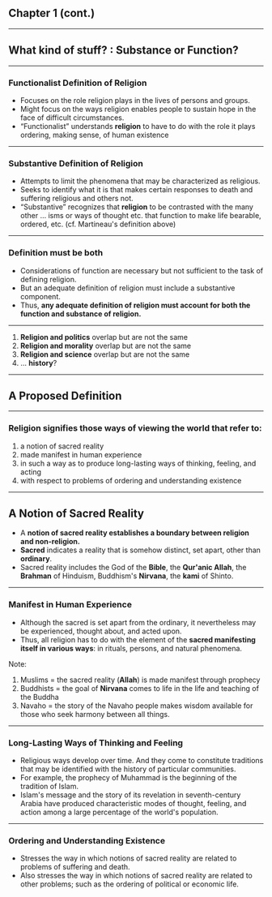 ## Chapter 1 (cont.)

---

## What kind of stuff? : Substance or Function? ##

---

### Functionalist Definition of Religion ###

-   Focuses on the role religion plays in the lives of persons and groups.
-   Might focus on the ways religion enables people to sustain hope in the face of difficult circumstances.
-   “Functionalist” understands **religion** to have to do with the role it plays ordering, making sense, of human existence

---

### Substantive Definition of Religion ###

-   Attempts to limit the phenomena that may be characterized as religious.
-   Seeks to identify what it is that makes certain responses to death and suffering religious and others not.
-   “Substantive” recognizes that **religion** to be contrasted with the many other … isms or ways of thought etc. that function to make life bearable, ordered, etc. (cf. Martineau's definition above)

---

### Definition must be both ###

-   Considerations of function are necessary but not sufficient to the task of defining religion.
-   But an adequate definition of religion must include a substantive component.
-   Thus, **any adequate definition of religion must account for both the function and substance of religion.**

---

1.  **Religion and politics** overlap but are not the same
2.  **Religion and morality** overlap but are not the same
3.  **Religion and science** overlap but are not the same
4.  … **history**?

---

## A Proposed Definition ##

---

### Religion signifies those ways of viewing the world that refer to: ###

1.  a notion of sacred reality
2.  made manifest in human experience
3.  in such a way as to produce long-lasting ways of thinking, feeling, and acting
4.  with respect to problems of ordering and understanding existence

---

## A Notion of Sacred Reality ##

-   A **notion of sacred reality establishes a boundary between religion and non-religion.**
-   **Sacred** indicates a reality that is somehow distinct, set apart, other than **ordinary**.
-   Sacred reality includes the God of the **Bible**, the **Qur'anic Allah**, the **Brahman** of Hinduism, Buddhism's **Nirvana**, the **kami** of Shinto.

---

### Manifest in Human Experience ###

-   Although the sacred is set apart from the ordinary, it nevertheless may be experienced, thought about, and acted upon.
-   Thus, all religion has to do with the element of the **sacred manifesting itself in various ways**: in rituals, persons, and natural phenomena.


Note:
1.  Muslims = the sacred reality (****Allah****) is made manifest through prophecy
2.  Buddhists = the goal of **Nirvana** comes to life in the life and teaching of the Buddha
3.  Navaho = the story of the Navaho people makes wisdom available for those who seek harmony between all things.

---

### Long-Lasting Ways of Thinking and Feeling ###

-   Religious ways develop over time. And they come to constitute traditions that may be identified with the history of particular communities.
-   For example, the prophecy of Muhammad is the beginning of the tradition of Islam.
-   Islam's message and the story of its revelation in seventh-century Arabia have produced characteristic modes of thought, feeling, and action among a large percentage of the world's population.

---

### Ordering and Understanding Existence ###

-   Stresses the way in which notions of sacred reality are related to problems of suffering and death.
-   Also stresses the way in which notions of sacred reality are related to other problems; such as the ordering of political or economic life.
